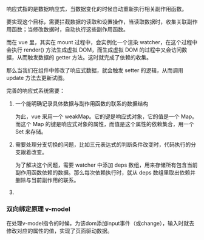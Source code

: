 响应式指的是数据响应式，当数据变化的时候自动重新执行相关副作用函数。

要实现这个目标，需要拦截数据的读取和设置操作，当读取数据时，收集关联副作用函数；当修改数据时，自动执行这些副作用函数。

而在 vue 里，其实在 mount 过程中，会实例化一个渲染 watcher，在这个过程中会执行 render() 方法生成虚拟 DOM，而生成虚拟 DOM 的过程中又会访问数据，从而触发数据的 getter 方法。这时就完成了依赖的收集。

那么当我们在组件中修改了响应式数据，就会触发 setter 的逻辑，从而调用 update 方法去更新试图。



完善的响应式系统需要：

1. 一个能明确记录具体数据与副作用函数的联系的数据结构

   为此，vue 采用一个 weakMap。它的键是响应式对象，它的值是一个 Map。而这个 Map 的键是响应式对象的属性，而值是这个属性的依赖集合，用一个 Set 来存储。

2. 需要处理分支切换的问题，比如三元表达式的判断条件改变时，代码执行的分支跟着改变。

   为了解决这个问题，需要 watcher 中添加 deps 数组，用来存储所有包含当前副作用函数依赖的数据。那么每次依赖执行时，就从 deps 数组里取出依赖并删除与当前副作用的联系。

3. 





### 双向绑定原理 v-model

在处理v-model指令的时候，为该dom添加input事件（或change），输入时就去修改对应的属性的值，实现了页面驱动数据。
